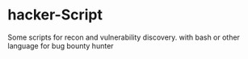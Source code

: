 # hacker-Script
Some scripts for recon and vulnerability discovery. with bash or other language for bug bounty hunter 
